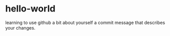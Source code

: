 # hello-world
learning to use github
a bit about yourself
a commit message that describes your changes.
